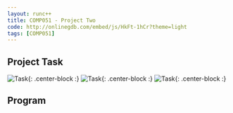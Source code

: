 ```yaml
---
layout: runc++
title: COMP051 - Project Two
code: http://onlinegdb.com/embed/js/HkFt-1hCr?theme=light
tags: [COMP051]
---
```


## Project Task

![Task](http://andrewjkim.me/college/COMP051/PROJECT_TWO/1.jpg){: .center-block :}
![Task](http://andrewjkim.me/college/COMP051/PROJECT_TWO/2.jpg){: .center-block :}
![Task](http://andrewjkim.me/college/COMP051/PROJECT_TWO/3.jpg){: .center-block :}

## Program
